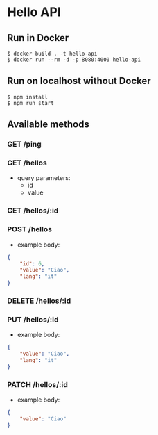 # Hello API

## Run in Docker

```
$ docker build . -t hello-api
$ docker run --rm -d -p 8080:4000 hello-api
```

## Run on localhost without Docker

```
$ npm install
$ npm run start
```

## Available methods

### GET /ping

### GET /hellos

- query parameters:
  - id
  - value

### GET /hellos/:id

### POST /hellos

- example body:

```json
{
    "id": 6,
    "value": "Ciao",
    "lang": "it"
}
```

### DELETE /hellos/:id

### PUT /hellos/:id

- example body:

```json
{
    "value": "Ciao",
    "lang": "it"
}
```

### PATCH /hellos/:id

- example body:

```json
{
    "value": "Ciao"
}
```